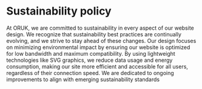 # Sustainability policy

At ORUK, we are committed to sustainability in every aspect of our website design. We recognize that sustainability best practices are continually evolving, and we strive to stay ahead of these changes. Our design focuses on minimizing environmental impact by ensuring our website is optimized for low bandwidth and maximum compatibility. By using lightweight technologies like SVG graphics, we reduce data usage and energy consumption, making our site more efficient and accessible for all users, regardless of their connection speed. We are dedicated to ongoing improvements to align with emerging sustainability standards
